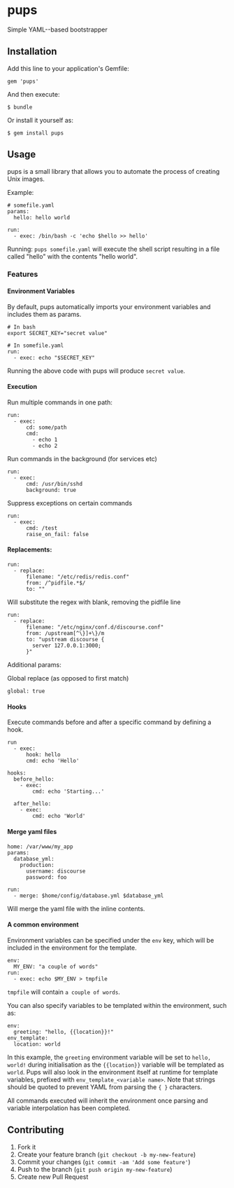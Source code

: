 # pups

Simple YAML--based bootstrapper

## Installation

Add this line to your application's Gemfile:

    gem 'pups'

And then execute:

    $ bundle

Or install it yourself as:

    $ gem install pups

## Usage

pups is a small library that allows you to automate the process of creating Unix images.

Example:

```
# somefile.yaml
params:
  hello: hello world

run:
  - exec: /bin/bash -c 'echo $hello >> hello'
```

Running: `pups somefile.yaml` will execute the shell script resulting in a file called "hello" with the contents "hello world".

### Features

#### Environment Variables

By default, pups automatically imports your environment variables and includes them as params.

```
# In bash
export SECRET_KEY="secret value"

# In somefile.yaml
run:
  - exec: echo "$SECRET_KEY"
```

Running the above code with pups will produce `secret value`.

#### Execution

Run multiple commands in one path:

```
run:
  - exec:
      cd: some/path
      cmd:
        - echo 1
        - echo 2
```

Run commands in the background (for services etc)

```
run:
  - exec:
      cmd: /usr/bin/sshd
      background: true
```

Suppress exceptions on certain commands

```
run:
  - exec:
      cmd: /test
      raise_on_fail: false
```

#### Replacements:

```
run:
  - replace:
      filename: "/etc/redis/redis.conf"
      from: /^pidfile.*$/
      to: ""
```

Will substitute the regex with blank, removing the pidfile line

```
run:
  - replace:
      filename: "/etc/nginx/conf.d/discourse.conf"
      from: /upstream[^\}]+\}/m
      to: "upstream discourse {
        server 127.0.0.1:3000;
      }"
```

Additional params:

Global replace (as opposed to first match)
```
global: true
```

#### Hooks

Execute commands before and after a specific command by defining a hook.

```
run
  - exec:
      hook: hello
      cmd: echo 'Hello'

hooks:
  before_hello:
    - exec:
        cmd: echo 'Starting...'

  after_hello:
    - exec:
        cmd: echo 'World'
```

#### Merge yaml files

```
home: /var/www/my_app
params:
  database_yml:
    production:
      username: discourse
      password: foo

run:
  - merge: $home/config/database.yml $database_yml

```

Will merge the yaml file with the inline contents.

#### A common environment

Environment variables can be specified under the `env` key, which will be included in the environment for the template.

```
env:
  MY_ENV: "a couple of words"
run:
  - exec: echo $MY_ENV > tmpfile
```

`tmpfile` will contain `a couple of words`.

You can also specify variables to be templated within the environment, such as:

```
env:
  greeting: "hello, {{location}}!"
env_template:
  location: world
```

In this example, the `greeting` environment variable will be set to `hello, world!` during initialisation as the `{{location}}` variable will be templated as `world`.
Pups will also look in the environment itself at runtime for template variables, prefixed with `env_template_<variable name>`.
Note that strings should be quoted to prevent YAML from parsing the `{ }` characters.

All commands executed will inherit the environment once parsing and variable interpolation has been completed.

## Contributing

1. Fork it
2. Create your feature branch (`git checkout -b my-new-feature`)
3. Commit your changes (`git commit -am 'Add some feature'`)
4. Push to the branch (`git push origin my-new-feature`)
5. Create new Pull Request
